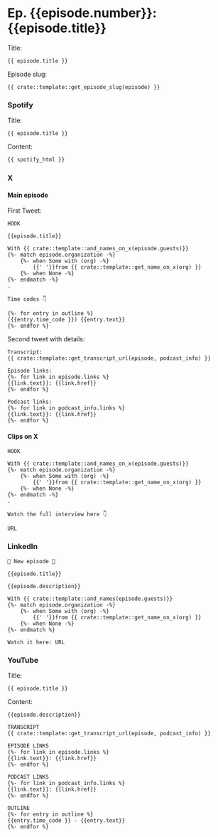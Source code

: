 # Ep. {{episode.number}}: {{episode.title}}

Title:
```
{{ episode.title }}
```

Episode slug:
```
{{ crate::template::get_episode_slug(episode) }}
```

### Spotify

Title:
```
{{ episode.title }}
```

Content:
```html
{{ spotify_html }}
```

### X

#### Main episode

First Tweet:
```
HOOK

{{episode.title}}

With {{ crate::template::and_names_on_x(episode.guests)}}
{%- match episode.organization -%}
    {%- when Some with (org) -%}
        {{' '}}from {{ crate::template::get_name_on_x(org) }}
    {%- when None -%}
{%- endmatch -%}
.

Time codes 👇

{%- for entry in outline %}
({{entry.time_code }}) {{entry.text}}
{%- endfor %}
```

Second tweet with details:

```
Transcript:
{{ crate::template::get_transcript_url(episode, podcast_info) }}

Episode links:
{%- for link in episode.links %}
{{link.text}}: {{link.href}}
{%- endfor %}

Podcast links:
{%- for link in podcast_info.links %}
{{link.text}}: {{link.href}}
{%- endfor %}
```

#### Clips on X

```
HOOK

With {{ crate::template::and_names_on_x(episode.guests)}}
{%- match episode.organization -%}
    {%- when Some with (org) -%}
        {{' '}}from {{ crate::template::get_name_on_x(org) }}
    {%- when None -%}
{%- endmatch -%}
.
```

```
Watch the full interview here 👇

URL
```

### LinkedIn

```
🚨 New episode 🚨

{{episode.title}}

{{episode.description}}

With {{ crate::template::and_names(episode.guests)}}
{%- match episode.organization -%}
    {%- when Some with (org) -%}
        {{' '}}from {{ crate::template::get_name_on_x(org) }}
    {%- when None -%}
{%- endmatch %}

Watch it here: URL
```

### YouTube

Title:
```
{{ episode.title }}
```

Content:
```text
{{episode.description}}

TRANSCRIPT
{{ crate::template::get_transcript_url(episode, podcast_info) }}

EPISODE LINKS
{%- for link in episode.links %}
{{link.text}}: {{link.href}}
{%- endfor %}

PODCAST LINKS
{%- for link in podcast_info.links %}
{{link.text}}: {{link.href}}
{%- endfor %}

OUTLINE
{%- for entry in outline %}
{{entry.time_code }} - {{entry.text}}
{%- endfor %}
```
